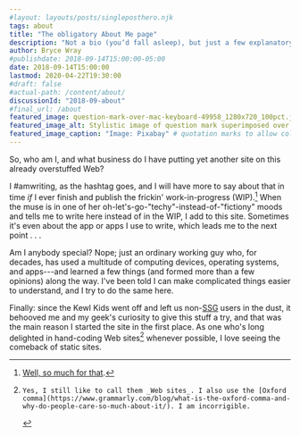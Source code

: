```yaml
---
#layout: layouts/posts/singleposthero.njk
tags: about
title: "The obligatory About Me page"
description: "Not a bio (you‘d fall asleep), but just a few explanatory observations."
author: Bryce Wray
#publishdate: 2018-09-14T15:00:00-05:00
date: 2018-09-14T15:00:00
lastmod: 2020-04-22T19:30:00
#draft: false
#actual-path: /content/about/
discussionId: "2018-09-about"
#final_url: /about
featured_image: question-mark-over-mac-keyboard-49958_1280x720_100pct.jpg
featured_image_alt: Stylistic image of question mark superimposed over computer keyboard
featured_image_caption: "Image: Pixabay" # quotation marks to allow colon 
---
```


So, who am I, and what business do I have putting yet another site on this already overstuffed Web?

I #amwriting, as the hashtag goes, and I will have more to say about that in time *if* I ever finish and publish the frickin' work-in-progress (WIP).[^RIPWIP] When the muse is in one of her oh-let's-go-"techy"-instead-of-"fictiony" moods and tells me to write here instead of in the WIP, I add to this site. Sometimes it's even about the app or apps I use to write, which leads me to the next point&nbsp;.&nbsp;.&nbsp;.

[^RIPWIP]: [Well, so much for that](/posts/2020/04/murdered-darlings).

Am I anybody special? Nope; just an ordinary working guy who, for decades, has used a multitude of computing devices, operating systems, and apps---and learned a few things (and formed more than a few opinions) along the way. I've been told I can make complicated things easier to understand, and I try to do the same here.

Finally: since the Kewl Kids went off and left us non-[SSG](https://staticgen.com) users in the dust, it behooved me and my geek's curiosity to give this stuff a try, and that was the main reason I started the site in the first place. As one who's long delighted in hand-coding Web sites[^incorrigible] whenever possible, I love seeing the comeback of static sites.

[^incorrigible]:	Yes, I still like to call them _Web sites_. I also use the [Oxford comma](https://www.grammarly.com/blog/what-is-the-oxford-comma-and-why-do-people-care-so-much-about-it/). I am incorrigible.
